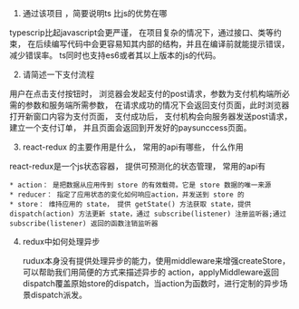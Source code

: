 1. 通过该项目 ，简要说明ts 比js的优势在哪
  
  typescrip比起javascript会更严谨， 在项目复杂的情况下，通过接口、类等约束， 在后续编写代码中会更容易知其内部的结构，并且在编译前就能提示错误，减少错误率。
  ts同时也支持es6或者其以上版本的js的代码。

2. 请简述一下支付流程

  用户在点击支付按钮时， 浏览器会发起支付的post请求，参数为支付机构端所必需的参数和服务端所需参数， 在请求成功的情况下会返回支付页面，此时浏览器打开新窗口内容为支付页面， 支付成功后， 支付机构会向服务器发送post请求，建立一个支付订单， 并且页面会返回到开发好的paysunccess页面。

3. react-redux 的主要作用是什么， 常用的api有哪些， 什么作用

  react-redux是一个js状态容器， 提供可预测化的状态管理， 常用的api有 
    
    * action： 是把数据从应用传到 store 的有效载荷。它是 store 数据的唯一来源
    * reducer： 指定了应用状态的变化如何响应action，并发送到 store 的
    * store： 维持应用的 state， 提供 getState() 方法获取 state，提供 dispatch(action) 方法更新 state，通过 subscribe(listener) 注册监听器;通过 subscribe(listener) 返回的函数注销监听器

4. redux中如何处理异步

    rudux本身没有提供处理异步的能力，使用middleware来增强createStore，可以帮助我们用简便的方式来描述异步的 action，applyMiddleware返回dispatch覆盖原始store的dispatch，当action为函数时，进行定制的异步场景dispatch派发。